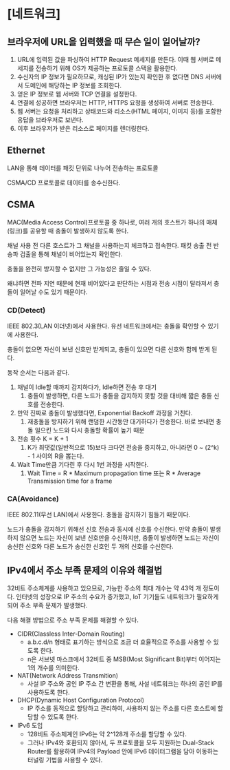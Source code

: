 # [네트워크]

## 브라우저에 URL을 입력했을 때 무슨 일이 일어날까?

1. URL에 입력된 값을 파싱하여 HTTP Request 메세지를 만든다. 이때 웹 서버로 메세지를 전송하기 위해 OS가 제공하는 프로토콜 스택을 활용한다.
2. 수신자의 IP 정보가 필요하므로, 캐싱된 IP가 있는지 확인한 후 없다면 DNS 서버에서 도메인에 해당하는 IP 정보를 조회한다.
3. 얻은 IP 정보로 웹 서버와 TCP 연결을 설정한다.
4. 연결에 성공하면 브라우저는 HTTP, HTTPS 요청을 생성하여 서버로 전송한다.
5. 웹 서버는 요청을 처리하고 상태코드와 리소스(HTML 페이지, 이미지 등)를 포함한 응답을 브라우저로 보낸다.
6. 이후 브라우저가 받은 리소스로 페이지를 렌더링한다.

## Ethernet

LAN을 통해 데이터를 패킷 단위로 나누어 전송하는 프로토콜

CSMA/CD 프로토콜로 데이터를 송수신한다.

## CSMA

MAC(Media Access Control)프로토콜 중 하나로, 여러 개의 호스트가 하나의 매체(링크)를 공유할 때 충돌이 발생하지 않도록 한다.

채널 사용 전 다른 호스트가 그 채널을 사용하는지 체크하고 접속한다. 패킷 송출 전 반송파 검출을 통해 채널이 비어있는지 확인한다.

충돌을 완전히 방지할 수 없지만 그 가능성은 줄일 수 있다.

왜냐하면 전파 지연 때문에 현재 비어있다고 판단하는 시점과 전송 시점이 달라져서 충돌이 일어날 수도 있기 때문이다.

### CD(Detect)

IEEE 802.3(LAN 이더넷)에서 사용한다. 유선 네트워크에서는 충돌을 확인할 수 있기에 사용한다.

충돌이 없으면 자신이 보낸 신호만 받게되고, 충돌이 있으면 다른 신호와 함께 받게 된다.

동작 순서는 다음과 같다.

1. 채널이 Idle할 때까지 감지하다가, Idle하면 전송 후 대기
    1. 충돌이 발생하면, 다른 노드가 충돌을 감지하지 못할 것을 대비해 짧은 충돌 신호를 전송한다.
2. 만약 진짜로 충돌이 발생했다면, Exponential Backoff 과정을 거친다.
    1. 재충돌을 방지하기 위해 랜덤한 시간동안 대기하다가 전송한다. 바로 보내면 충돌 일으킨 노드와 다시 충돌할 확률이 높기 때문
3. 전송 횟수 K = K + 1
    1. K가 최댓값(일반적으로 15)보다 크다면 전송을 중지하고, 아니라면 0 ~ (2^k) - 1 사이의 R을 뽑는다.
4. Wait Time만큼 기다린 후 다시 1번 과정을 시작한다.
    1. Wait Time = R * Maximum propagation time 또는 R * Average Transmission time for a frame

### CA(Avoidance)

IEEE 802.11(무선 LAN)에서 사용한다. 충돌을 감지하기 힘들기 때문이다.

노드가 충돌을 감지하기 위해선 신호 전송과 동시에 신호를 수신한다. 만약 충돌이 발생하지 않으면 노드는 자신이 보낸 신호만을 수신하지만, 충돌이 발생하면 노드는 자신이 송신한 신호와 다른 노드가 송신한 신호인 두 개의 신호를 수신한다.

## IPv4에서 주소 부족 문제의 이유와 해결법

32비트 주소체계를 사용하고 있으므로, 가능한 주소의 최대 개수는 약 43억 개 정도이다. 인터넷의 성장으로 IP 주소의 수요가 증가했고, IoT 기기들도 네트워크가 필요하게 되어 주소 부족 문제가 발생했다.

다음 해결 방법으로 주소 부족 문제를 해결할 수 있다.

- CIDR(Classless Inter-Domain Routing)
    - a.b.c.d/n 형태로 표기하는 방식으로 조금 더 효율적으로 주소를 사용할 수 있도록 한다.
    - n은 서브넷 마스크에서 32비트 중 MSB(Most Significant Bit)부터 이어지는  1의 개수를 의미한다.
- NAT(Network Address Transmition)
    - 사설 IP 주소와 공인 IP 주소 간 변환을 통해, 사설 네트워크는 하나의 공인 IP를 사용하도록 한다.
- DHCP(Dynamic Host Configuration Protocol)
    - IP 주소를 동적으로 할당하고 관리하여, 사용하지 않는 주소를 다른 호스트에 할당할 수 있도록 한다.
- IPv6 도입
    - 128비트 주소체계인 IPv6는 약 2^128개 주소를 할당할 수 있다.
    - 그러나 IPv4와 호환되지 않아서, 두 프로토콜을 모두 지원하는 Dual-Stack Router를 활용하여 IPv4의 Payload 안에 IPv6 데이터그램을 담아 이동하는 터널링 기법을 사용할 수 있다.
